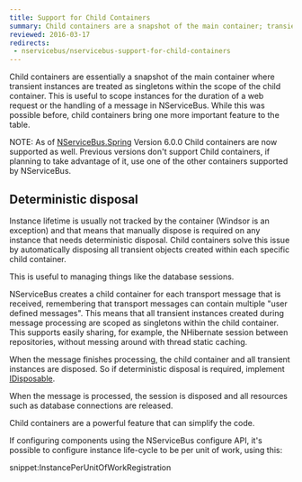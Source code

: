 ```yaml
---
title: Support for Child Containers
summary: Child containers are a snapshot of the main container; transient instances are treated as as singletons in the child container.
reviewed: 2016-03-17
redirects:
 - nservicebus/nservicebus-support-for-child-containers
---
```


Child containers are essentially a snapshot of the main container where transient instances are treated as singletons within the scope of the child container. This is useful to scope instances for the duration of a web request or the handling of a message in NServiceBus. While this was possible before, child containers bring one more important feature to the table.

NOTE: As of [NServiceBus.Spring](https://www.nuget.org/packages/NServiceBus.Spring) Version 6.0.0 Child containers are now supported as well. Previous versions don't support Child containers, if planning to take advantage of it, use one of the other containers supported by NServiceBus.


## Deterministic disposal

Instance lifetime is usually not tracked by the container (Windsor is an exception) and that means that manually dispose is required on any instance that needs deterministic disposal. Child containers solve this issue by automatically disposing all transient objects created within each specific child container.

This is useful to managing things like the database sessions.

NServiceBus creates a child container for each transport message that is received, remembering that transport messages can contain multiple "user defined messages". This means that all transient instances created during message processing are scoped as singletons within the child container. This supports easily sharing, for example, the NHibernate session between repositories, without messing around with thread static caching.

When the message finishes processing, the child container and all transient instances are disposed. So if deterministic disposal is required, implement [IDisposable](https://msdn.microsoft.com/en-us/library/system.idisposable.aspx).

When the message is processed, the session is disposed and all resources such as database connections are released.

Child containers are a powerful feature that can simplify the code.

If configuring components using the NServiceBus configure API, it's possible to configure instance life-cycle to be per unit of work, using this:

snippet:InstancePerUnitOfWorkRegistration